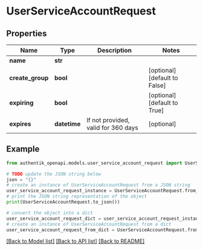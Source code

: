 # UserServiceAccountRequest


## Properties

Name | Type | Description | Notes
------------ | ------------- | ------------- | -------------
**name** | **str** |  | 
**create_group** | **bool** |  | [optional] [default to False]
**expiring** | **bool** |  | [optional] [default to True]
**expires** | **datetime** | If not provided, valid for 360 days | [optional] 

## Example

```python
from authentik_openapi.models.user_service_account_request import UserServiceAccountRequest

# TODO update the JSON string below
json = "{}"
# create an instance of UserServiceAccountRequest from a JSON string
user_service_account_request_instance = UserServiceAccountRequest.from_json(json)
# print the JSON string representation of the object
print(UserServiceAccountRequest.to_json())

# convert the object into a dict
user_service_account_request_dict = user_service_account_request_instance.to_dict()
# create an instance of UserServiceAccountRequest from a dict
user_service_account_request_from_dict = UserServiceAccountRequest.from_dict(user_service_account_request_dict)
```
[[Back to Model list]](../README.md#documentation-for-models) [[Back to API list]](../README.md#documentation-for-api-endpoints) [[Back to README]](../README.md)


